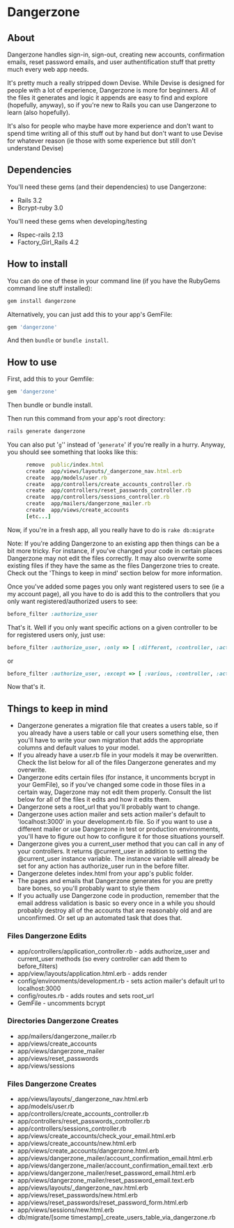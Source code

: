 # Dangerzone

## About
Dangerzone handles sign-in, sign-out, creating new accounts, confirmation emails, reset password emails,
and user authentification stuff that pretty much every web app needs.

It's pretty much a really stripped down Devise. While Devise is designed for people with a lot of experience,
Dangerzone is more for beginners. All of the files it generates and logic it appends are easy to find and
explore (hopefully, anyway), so if you're new to Rails you can use Dangerzone to learn (also hopefully).

It's also for people who maybe have more experience and don't want to spend time writing all of this stuff
out by hand but don't want to use Devise for whatever reason (ie those with some experience but still
don't understand Devise)

## Dependencies
You'll need these gems (and their dependencies) to use Dangerzone:

* Rails 3.2
* Bcrypt-ruby 3.0

You'll need these gems when developing/testing

* Rspec-rails 2.13
* Factory_Girl_Rails 4.2


## How to install
You can do one of these in your command line (if you have the RubyGems command line stuff installed):

```ruby
gem install dangerzone
```

Alternatively, you can just add this to your app's GemFile:

```ruby
gem 'dangerzone'
```

And then ```bundle``` or ```bundle install```.

## How to use

First, add this to your Gemfile:

```ruby
gem 'dangerzone'
```

Then bundle or bundle install.

Then run this command from your app's root directory:

```ruby
rails generate dangerzone
```

You can also put '```g```'' instead of '```generate```' if you're really in a hurry. Anyway, you should see something that
looks like this:

```ruby
      remove  public/index.html
      create  app/views/layouts/_dangerzone_nav.html.erb
      create  app/models/user.rb
      create  app/controllers/create_accounts_controller.rb
      create  app/controllers/reset_passwords_controller.rb
      create  app/controllers/sessions_controller.rb
      create  app/mailers/dangerzone_mailer.rb
      create  app/views/create_accounts
      [etc...]
```

Now, if you're in a fresh app, all you really have to do is ```rake db:migrate```

Note: If you're adding Dangerzone to an existing app then things can be a bit more tricky. For instance,
if you've changed your code in certain places Dangerzone may not edit the files correctly. It may
also overwrite some existing files if they have the same as the files Dangerzone tries to create.
Check out the 'Things to keep in mind' section below for more information.

Once you've added some pages you only want registered users to see (ie a my account page), all you have to do
is add this to the controllers that you only want registered/authorized users to see:

```ruby
before_filter :authorize_user
```

That's it. Well if you only want specific actions on a given controller to be for registered users only, just use:

```ruby
before_filter :authorize_user, :only => [ :different, :controller, :actions ]
```

or

```ruby
before_filter :authorize_user, :except => [ :various, :controller, :actions ]
```

Now that's it.

## Things to keep in mind

* Dangerzone generates a migration file that creates a users table, so if you already have a users table
or call your users something else, then you'll have to write your own migration that adds the appropriate
columns and default values to your model.
* If you already have a user.rb file in your models it may be overwritten. Check the list below for all of the
files Dangerzone generates and my overwrite.
* Dangerzone edits certain files (for instance, it uncomments bcrypt in your GemFile), so if you've changed
some code in those files in a certain way, Dagerzone may not edit them properly. Consult the list below
for all of the files it edits and how it edits them.
* Dangerzone sets a root\_url that you'll probably want to change.
* Dangerzone uses action mailer and sets action mailer's default to 'localhost:3000' in your development.rb file.
So if you want to use a different mailer or use Dangerzone in test or production environments, you'll have to figure
out how to configure it for those situations yourself.
* Dangerzone gives you a current\_user method that you can call in any of your controllers. It returns @current\_user
in addition to setting the @current\_user instance variable. The instance variable will already be set for any action
has authorize\_user run in the before filter.
* Dangerzone deletes index.html from your app's public folder.
* The pages and emails that Dangerzone generates for you are pretty bare bones, so you'll probably want to style them
* If you actually use Dangerzone code in production, remember that the email address validation is basic so
every once in a while you should probably destroy all of the accounts that are reasonably old and are unconfirmed.
Or set up an automated task that does that.

### Files Dangerzone Edits
* app/controllers/application\_controller.rb - adds authorize\_user and current\_user methods (so every controller
can add them to before\_filters)
* app/view/layouts/application.html.erb - adds render
* config/environments/development.rb - sets action mailer's default url to localhost:3000
* config/routes.rb - adds routes and sets root\_url
* GemFile - uncomments bcrypt

### Directories Dangerzone Creates
* app/mailers/dangerzone\_mailer.rb
* app/views/create\_accounts
* app/views/dangerzone\_mailer
* app/views/reset\_passwords
* app/views/sessions

### Files Dangerzone Creates
* app/views/layouts/\_dangerzone_nav.html.erb
* app/models/user.rb
* app/controllers/create\_accounts\_controller.rb
* app/controllers/reset\_passwords\_controller.rb
* app/controllers/sessions\_controller.rb
* app/views/create\_accounts/check\_your\_email.html.erb
* app/views/create\_accounts/new.html.erb
* app/views/create\_accounts/dangerzone.html.erb
* app/views/dangerzone\_mailer/account\_confirmation\_email.html.erb
* app/views/dangerzone\_mailer/account\_confirmation\_email.text
.erb
* app/views/dangerzone\_mailer/reset\_password\_email.html.erb
* app/views/dangerzone\_mailer/reset\_password\_email.text.erb
* app/views/layouts/\_dangerzone\_nav.html.erb
* app/views/reset\_passwords/new.html.erb
* app/views/reset\_passwords/reset\_password\_form.html.erb
* app/views/sessions/new.html.erb
* db/migrate/[some timestamp]\_create\_users\_table\_via\_dangerzone.rb
